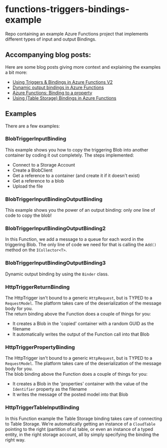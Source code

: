 # functions-triggers-bindings-example

Repo containing an example Azure Functions project that implements different types of input and output Bindings.

## Accompanying blog posts:

Here are some blog posts giving more context and explaining the examples a bit more:

- [Using Triggers & Bindings in Azure Functions V2](https://www.rickvandenbosch.net/blog/using-triggers-bindings-in-azure-functions-v2/)
- [Dynamic output bindings in Azure Functions](https://www.rickvandenbosch.net/blog/dynamic-output-bindings-in-azure-functions/)
- [Azure Functions: Binding to a property](https://www.rickvandenbosch.net/blog/azure-functions-binding-to-a-property/)
- [Using (Table Storage) Bindings in Azure Functions](https://www.rickvandenbosch.net/blog/using-table-storage-bindings-in-azure-functions/)
 
## Examples 

There are a few examples:

### BlobTriggerInputBinding

This example shows you how to copy the triggering Blob into another container by coding it out completely. The steps implemented:

- Connect to a Storage Account
- Create a BlobClient
- Get a reference to a container (and create it if it doesn't exist)
- Get a reference to a blob
- Upload the file

### BlobTriggerInputBindingOutputBinding

This example shows you the power of an output binding: only _one_ line of code to copy the blob!

### BlobTriggerInputBindingOutputBinding2

In this Function, we add a message to a queue for each word in the triggering Blob. The only line of code we
need for that is calling the `Add()` method on the `ICollector<T>`.

### BlobTriggerInputBindingOutputBinding3

Dynamic output binding by using the `Binder` class. 

### HttpTriggerReturnBinding

The HttpTrigger isn't bound to a generic `HttpRequest`, but is TYPED to a `RequestModel`. The platform takes care of the deserialization of the message body for you.  
The return binding above the Function does a couple of things for you:

- It creates a Blob in the 'copied' container with a random GUID as the filename
- It automatically writes the output of the Function call into that Blob

### HttpTriggerPropertyBinding

The HttpTrigger isn't bound to a generic `HttpRequest`, but is TYPED to a `RequestModel`. The platform takes care of the deserialization of the message body for you.  
The blob binding above the Function does a couple of things for you:

- It creates a Blob in the 'properties' container with the value of the `Identifier` property as the filename
- It writes the message of the posted model into that Blob

### HttpTriggerTableInputBinding

In this Function example the Table Storage binding takes care of connecting to Table Storage.
We’re automatically getting an instance of a `CloudTable` pointing to the right (partition of a) table, or even an instance of a typed entity, in the right storage account, all by simply specifying the binding the right way.
